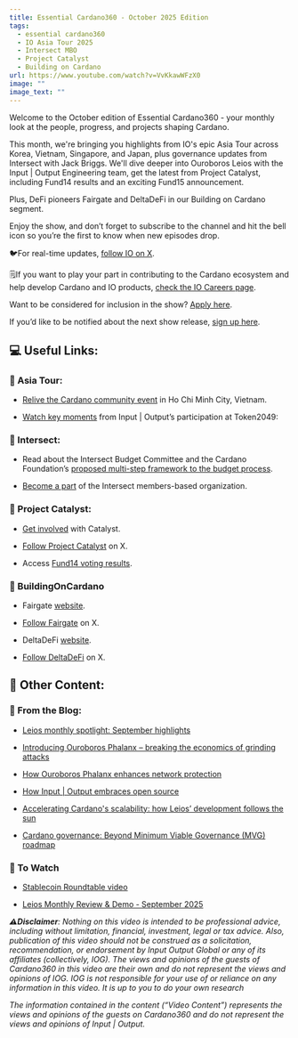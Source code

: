 ```yaml
---
title: Essential Cardano360 - October 2025 Edition
tags:
  - essential cardano360
  - IO Asia Tour 2025
  - Intersect MBO
  - Project Catalyst
  - Building on Cardano
url: https://www.youtube.com/watch?v=VvKkawWFzX0
image: ""
image_text: ""
---
```


Welcome to the October edition of Essential Cardano360 - your monthly look at the people, progress, and projects shaping Cardano.

This month, we're bringing you highlights from IO's epic Asia Tour across Korea, Vietnam, Singapore, and Japan, plus governance updates from Intersect with Jack Briggs. We'll dive deeper into Ouroboros Leios with the Input | Output Engineering team, get the latest from Project Catalyst, including Fund14 results and an exciting Fund15 announcement. 

Plus, DeFi pioneers Fairgate and DeltaDeFi in our Building on Cardano segment.

Enjoy the show, and don’t forget to subscribe to the channel and hit the bell icon so you’re the first to know when new episodes drop.

🐦For real-time updates, [follow IO on X](https://x.com/InputOutputHK).

🗒️If you want to play your part in contributing to the Cardano ecosystem and help develop Cardano and IO products, [check the IO Careers page](https://iohk.link/3TlsMgH).

Want to be considered for inclusion in the show? [Apply here](https://landing.essentialcardano.io/360-project-details). 

If you’d like to be notified about the next show release, [sign up here](https://landing.essentialcardano.io/360-newsletter-sign-up).

## 💻 Useful Links:

### 🔗 Asia Tour:

*   [Relive the Cardano community event](https://youtu.be/srSIJmRsi84) in Ho Chi Minh City, Vietnam. 
    
*   [Watch key moments](https://youtube.com/playlist?list=PLnPTB0CuBOBzl89r5zH1gVN3jXDL7ZzT2&si=BMWqCae2znCmaFHg) from Input | Output’s participation at Token2049:  
    

### 🔗 Intersect: 

*   Read about the Intersect Budget Committee and the Cardano Foundation’s [proposed multi-step framework to the budget process](https://www.intersectmbo.org/news/building-a-better-budget-process-for-2026-proposing-a-multi-step-framework). 
    
*   [Become a part](https://www.intersectmbo.org/) of the Intersect members-based organization.  
    

### 🔗 Project Catalyst:

*   [Get involved](https://projectcatalyst.io/) with Catalyst. 
    
*   [Follow Project Catalyst](https://x.com/Catalyst_onX) on X.
    
*   Access [Fund14 voting results](https://projectcatalyst.io/funds/14/voting-results). 
    

### 🔗 BuildingOnCardano

*   Fairgate [website](https://fairgate.io/). 
    
*   [Follow Fairgate](https://x.com/FairGateLabs) on X.
    
*   DeltaDeFi [website](https://www.deltadefi.io/). 
    
*   [Follow DeltaDeFi](https://x.com/DeltaDeFi) on X. 
    

## 📖 Other Content:

### 🔗 From the Blog:

*   [Leios monthly spotlight: September highlights](https://iohk.io/en/blog/posts/2025/10/23/leios-monthly-spotlight-september-highlights/) 
    
*   [Introducing Ouroboros Phalanx – breaking the economics of grinding attacks](https://iohk.io/en/blog/posts/2025/10/22/introducing-ouroboros-phalanx-breaking-the-economics-of-grinding-attacks/) 
    
*   [How Ouroboros Phalanx enhances network protection](https://www.essentialcardano.io/article/how-ouroboros-phalanx-enhances-network-protection) 
    
*   [How Input | Output embraces open source](https://www.essentialcardano.io/article/how-input-or-output-embraces-open-source) 
    
*   [Accelerating Cardano's scalability: how Leios’ development follows the sun](https://www.essentialcardano.io/article/accelerating-cardanos-scalability-how-leios-development-follows-the-sun) 
    
*   [Cardano governance: Beyond Minimum Viable Governance (MVG) roadmap](https://www.essentialcardano.io/infographic/cardano-governance-beyond-minimum-viable-governance-mvg-roadmap)   
    

### 🔗 To Watch

*   [Stablecoin Roundtable video](https://www.youtube.com/watch?v=cFy7WTorclg)
    
*   [Leios Monthly Review & Demo - September 2025](https://www.youtube.com/watch?v=sseN5-nOQsQ&t=3s)   
    

**_⚠️Disclaimer_**_: Nothing on this video is intended to be professional advice, including without limitation, financial, investment, legal or tax advice. Also, publication of this video should not be construed as a solicitation, recommendation, or endorsement by Input Output Global or any of its affiliates (collectively, IOG). The views and opinions of the guests of Cardano360 in this video are their own and do not represent the views and opinions of IOG. IOG is not responsible for your use of or reliance on any information in this video. It is up to you to do your own research_

_The information contained in the content (“Video Content”) represents the views and opinions of the guests on Cardano360 and do not represent the views and opinions of Input | Output._
